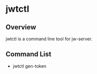 # jwtctl

## Overview

jwtctl is a command line tool for jw-server.

## Command List

- jwtctl gen-token
